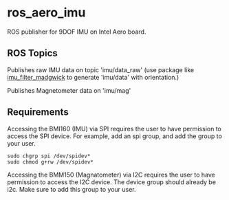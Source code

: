 # ros_aero_imu
ROS publisher for 9DOF IMU on Intel Aero board.

## ROS Topics
Publishes raw IMU data on topic 'imu/data_raw' (use package like [imu_filter_madgwick](http://wiki.ros.org/imu_filter_madgwick?distro=kinetic) to generate 'imu/data' with orientation.)

Publishes Magnetometer data on 'imu/mag'

## Requirements
Accessing the BMI160 (IMU) via SPI requires the user to have permission to access the SPI device. For example, add an spi group, and add the group to your user. 

```
sudo chgrp spi /dev/spidev*
sudo chmod g+rw /dev/spidev*
```

Accessing the BMM150 (Magnatometer) via I2C requires the user to have permission to access the I2C device. The device group should already be i2c. Make sure to add this group to your user.
